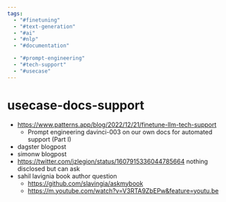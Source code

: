 ```yaml
---
tags:
  - "#finetuning"
  - "#text-generation"
  - "#ai"
  - "#nlp"
  - "#documentation"

  - "#prompt-engineering"
  - "#tech-support"
  - "#usecase"
---
```

# usecase-docs-support

- https://www.patterns.app/blog/2022/12/21/finetune-llm-tech-support
	- Prompt engineering davinci-003 on our own docs for automated support (Part I)
- dagster blogpost
- simonw blogpost
- https://twitter.com/jzlegion/status/1607915336044785664 nothing disclosed but can ask
- sahil lavignia book author question
	- https://github.com/slavingia/askmybook
	- https://m.youtube.com/watch?v=V3RTA9ZbEPw&feature=youtu.be
